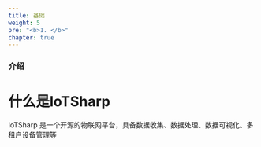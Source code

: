```yaml
---
title: 基础
weight: 5
pre: "<b>1. </b>"
chapter: true
---
```


### 介绍

# 什么是IoTSharp

IoTSharp 是一个开源的物联网平台，具备数据收集、数据处理、数据可视化、多租户设备管理等

